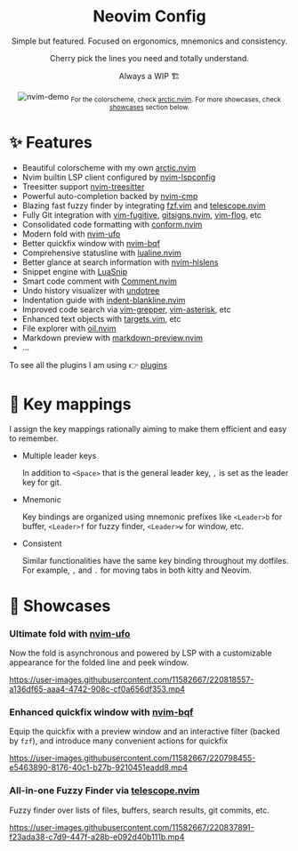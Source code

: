 <div align="center">

# Neovim Config

Simple but featured. Focused on ergonomics, mnemonics and consistency.

Cherry pick the lines you need and totally understand.

Always a WIP 🏗

![nvim-demo](https://user-images.githubusercontent.com/11582667/220524725-08513f05-2190-49e1-8fba-2483896fd75f.png)
  <sub>For the colorscheme, check [arctic.nvim](https://github.com/rockyzhang24/arctic.nvim). For more showcases, check [showcases](https://github.com/rockyzhang24/dotfiles/tree/master/.config/nvim#-showcases) section below.</sub>

</div>

# ✨ Features

* Beautiful colorscheme with my own [arctic.nvim](https://github.com/rockyzhang24/arctic.nvim)
* Nvim builtin LSP client configured by [nvim-lspconfig](https://github.com/neovim/nvim-lspconfig)
* Treesitter support [nvim-treesitter](https://github.com/nvim-treesitter/nvim-treesitter)
* Powerful auto-completion backed by [nvim-cmp](https://github.com/hrsh7th/nvim-cmp)
* Blazing fast fuzzy finder by integrating [fzf.vim](https://github.com/junegunn/fzf.vim) and [telescope.nvim](https://github.com/nvim-telescope/telescope.nvim)
* Fully Git integration with [vim-fugitive](https://github.com/tpope/vim-fugitive), [gitsigns.nvim](https://github.com/lewis6991/gitsigns.nvim), [vim-flog](https://github.com/rbong/vim-flog), etc
* Consolidated code formatting with [conform.nvim](https://github.com/stevearc/conform.nvim)
* Modern fold with [nvim-ufo](https://github.com/kevinhwang91/nvim-ufo)
* Better quickfix window with [nvim-bqf](https://github.com/kevinhwang91/nvim-bqf)
* Comprehensive statusline with [lualine.nvim](https://github.com/nvim-lualine/lualine.nvim)
* Better glance at search information with [nvim-hlslens](https://github.com/kevinhwang91/nvim-hlslens)
* Snippet engine with [LuaSnip](https://github.com/L3MON4D3/LuaSnip)
* Smart code comment with [Comment.nvim](https://github.com/numToStr/Comment.nvim)
* Undo history visualizer with [undotree](https://github.com/mbbill/undotree)
* Indentation guide with [indent-blankline.nvim](https://github.com/lukas-reineke/indent-blankline.nvim)
* Improved code search via [vim-grepper](https://github.com/mhinz/vim-grepper), [vim-asterisk](https://github.com/haya14busa/vim-asterisk), etc
* Enhanced text objects with [targets.vim](https://github.com/wellle/targets.vim), etc
* File explorer with [oil.nvim](https://github.com/stevearc/oil.nvim)
* Markdown preview with [markdown-preview.nvim](https://github.com/iamcco/markdown-preview.nvim)
* ...

To see all the plugins I am using 👉 [plugins](./.config/nvim/viml/plugins.vim)

# 🚀 Key mappings

I assign the key mappings rationally aiming to make them efficient and easy to remember.

* Multiple leader keys

  In addition to `<Space>` that is the general leader key, `,` is set as the leader key for git.

* Mnemonic

  Key bindings are organized using mnemonic prefixes like `<Leader>b` for buffer, `<Leader>f` for fuzzy finder, `<Leader>w` for window, etc.

* Consistent

  Similar functionalities have the same key binding throughout my dotfiles. For example, `,` and `.` for moving tabs in both kitty and Neovim.

# 🎪 Showcases

### Ultimate fold with [nvim-ufo](https://github.com/kevinhwang91/nvim-ufo)

Now the fold is asynchronous and powered by LSP with a customizable appearance for the folded line and peek window.

https://user-images.githubusercontent.com/11582667/220818557-a136df65-aaa4-4742-908c-cf0a656df353.mp4

### Enhanced quickfix window with [nvim-bqf](https://github.com/kevinhwang91/nvim-bqf)

Equip the quickfix with a preview window and an interactive filter (backed by `fzf`), and introduce many convenient actions for quickfix

https://user-images.githubusercontent.com/11582667/220798455-e5463890-8176-40c1-b27b-9210451eadd8.mp4

### All-in-one Fuzzy Finder via [telescope.nvim](https://github.com/nvim-telescope/telescope.nvim)

Fuzzy finder over lists of files, buffers, search results, git commits, etc.

https://user-images.githubusercontent.com/11582667/220837891-f23ada38-c7d9-447f-a28b-e092d40b111b.mp4
